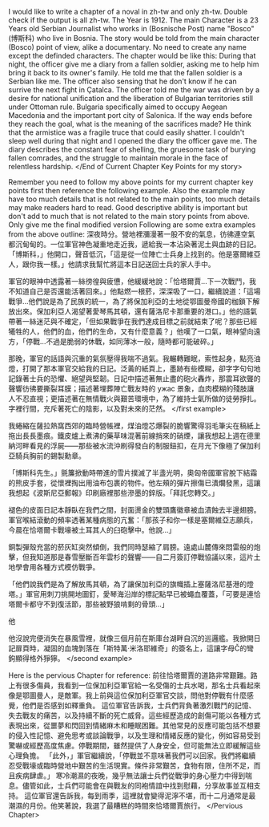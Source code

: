 I would like to write a chapter of a noval in zh-tw and only zh-tw. Double check if the output is all zh-tw.
The Year is 1912.
The main Character is a 23 Years old Serbian Journalist who works in (Bosnische Post) name "Bosco" (博斯科) who live in Bosnia.
The story would be told from the main character (Bosco) point of view, alike a documentary.
No need to create any name except the definded characters.
The chapter would be like this:
<Start of Current Chapter Key Points for my story>
During that night, the officer give me a diary from a fallen soldier, asking me to help him bring it back to its owner's family. He told me that the fallen soldier is a Serbian like me. The officer also sensing that he don't know if he can surrive the next fight in Çatalca.
The officer told me the war was driven by a desire for national unification and the liberation of Bulgarian territories still under Ottoman rule. Bulgaria specifically aimed to occupy Aegean Macedonia and the important port city of Salonica. If the way ends before they reach the goal, what is the meaning of the sacrifices made? He think that the armistice was a fragile truce that could easily shatter.
I couldn't sleep well during that night and I opened the diary the officer gave me.
The diary describes the constant fear of shelling, the gruesome task of burying fallen comrades, and the struggle to maintain morale in the face of relentless hardship.
</End of Current Chapter Key Points for my story>

Remember you need to follow my above points for my current chapter key points first then reference the following example. Also the example may have too much details that is not related to the main points, too much details may make readers hard to read. Good descriptive ability is important but don't add to much that is not related to the main story points from above. Only give me the final modified version
Following are some extra examples from the above outline:
<first example>
深夜時分。營地裡瀰漫著一股不安的氣息，彷彿連空氣都沉甸甸的。一位軍官神色凝重地走近我，遞給我一本沾染著泥土與血跡的日記。「博斯科，」他開口，聲音低沉，「這是從一位陣亡士兵身上找到的。他是塞爾維亞人，跟你我一樣。」他請求我幫忙將這本日記送回士兵的家人手中。

軍官的眼神中透露著一絲徬徨與疲憊，他緩緩地說：「恰塔爾賈…下一次戰鬥，我不知道自己是否還能活著回來。」他點燃一根菸，深深吸了一口，繼續說道：「這場戰爭…他們說是為了民族的統一，為了將保加利亞的土地從鄂圖曼帝國的枷鎖下解放出來。保加利亞人渴望著愛琴馬其頓，還有薩洛尼卡那重要的港口。」他的語氣帶著一絲迷茫與不確定，「但如果戰爭在我們達成目標之前就結束了呢？那些已經犧牲的人，他們的血，他們的生命，又有什麼意義？」他嘆了一口氣，眼神望向遠方，「停戰…不過是脆弱的休戰，如同薄冰一般，隨時都可能破碎。」

那晚，軍官的話語與沉重的氣氛壓得我喘不過氣。我輾轉難眠，索性起身，點亮油燈，打開了那本軍官交給我的日記。泛黃的紙頁上，墨跡有些模糊，卻字字句句地記錄著士兵的恐懼、絕望與堅韌。日記中描述著無止盡的砲火轟炸，那震耳欲聾的聲響彷彿要撕裂耳膜；描述著埋葬陣亡戰友時的 ужас 景象，血肉模糊的殘肢讓人不忍直視；更描述著在無情戰火與艱苦環境中，為了維持士氣所做的徒勞掙扎。字裡行間，充斥著死亡的陰影，以及對未來的茫然。
</first example>

<second example>
我蜷縮在薩拉熱窩西郊的臨時營帳裡，煤油燈芯爆裂的脆響驚得羽毛筆尖在稿紙上拖出長長墨痕。鐵皮爐上煮沸的藥草味混著前線捎來的硝煙，讓我想起上週在德里納河畔看見的浮屍——那些被水流沖刷得發白的制服鈕扣，在月光下像極了保加利亞騎兵胸前的錫製勳章。

「博斯科先生。」氈簾掀動時帶進的雪片撲滅了半盞光明，奧匈帝國軍官脫下結霜的熊皮手套，從懷裡掏出用油布包裹的物件。他左頰的彈片擦傷已潰爛發黑，這讓我想起《波斯尼亞郵報》印刷廠裡那些滲墨的鋅版。「拜託您轉交。」

褪色的皮面日記本靜臥在我們之間，封面燙金的雙頭鷹徽章被血漬蝕去半邊翅膀。軍官喉結滾動的頻率透著某種病態的亢奮：「那孩子和你一樣是塞爾維亞志願兵，今晨在恰塔爾卡戰壕被土耳其人的臼砲擊中。他說...」

銅製彈殼充當的菸灰缸突然傾倒，我們同時瑟縮了肩膀。遠處山麓傳來悶雷般的炮擊，但我知道那是春雪壓斷百年雲杉的聲響——自二月簽訂停戰協議以來，這片土地學會用各種方式模仿戰爭。

「他們說我們是為了解放馬其頓，為了讓保加利亞的旗幟插上塞薩洛尼基港的燈塔。」軍官用刺刀挑開地圖釘，愛琴海沿岸的標記點早已被蠅血覆蓋，「可要是連恰塔爾卡都守不到復活節，那些被野狼啃剩的骨頭...」

他

他沒說完便消失在暴風雪裡，就像三個月前在斯庫台湖畔自沉的巡邏艦。我掀開日記扉頁時，凝固的血塊剝落在「斯特萬·米洛耶維奇」的簽名上，這讓字母Č的彎鉤顯得格外猙獰。
</second example>

Here is the pervious Chapter for reference:
<Pervious Chapter>
前往恰塔爾賈的道路非常艱難。路上有很多傷員，我看到一位保加利亞軍官給一名受傷的士兵水喝，那名士兵看起來像是鄂圖曼人，是敵軍。我上前與這位保加利亞軍官交談，問他對停戰有什麼感覺，他們是否感到如釋重負。
這位軍官告訴我，士兵們背負著激烈戰鬥的記憶、失去戰友的痛苦，以及持續不斷的死亡威脅。這些經歷造成的創傷可能以各種方式表現出來，從噩夢和閃回到情緒麻木和睡眠困難。其他常見的反應可能包括不想要的侵入性記憶、避免思考或談論戰爭，以及生理和情緒反應的變化，例如容易受到驚嚇或經歷高度焦慮。停戰期間，雖然提供了人身安全，但可能無法立即緩解這些心理負擔。
「此外，」軍官繼續說，「停戰並不意味著我們可以回家。我們將繼續忍受戰壕或臨時營地中艱苦的生活現實。條件非常艱苦，食物有限，住所不足，而且疾病肆虐。」
寒冷潮濕的夜晚，幾乎無法讓士兵們從戰爭的身心壓力中得到喘息。儘管如此，士兵們可能會在與戰友的同袍情誼中找到慰藉，分享故事並互相支持。
這位軍官還告訴我，每到雨季，這裡就會變得泥濘不堪，而十二月通常是最潮濕的月份。他笑著說，我選了最糟糕的時間來恰塔爾賈旅行。
</Pervious Chapter>
